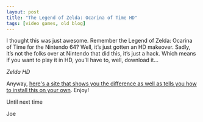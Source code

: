 ```yaml
---
layout: post
title: "The Legend of Zelda: Ocarina of Time HD"
tags: [video games, old blog]
---
```


I thought this was just awesome. Remember the Legend of Zelda: Ocarina of Time for the Nintendo 64? Well, it’s just gotten an HD makeover. Sadly, it’s not the folks over at Nintendo that did this, it’s just a hack. Which means if you want to play it in HD, you'll have to, well, download it...

*Zelda HD*

Anyway, [here's a site that shows you the difference as well as tells you how to install this on your own](https://web.archive.org/web/20110628012126/http://www.lanpartyguide.com/zelda/). Enjoy!

Until next time

Joe
